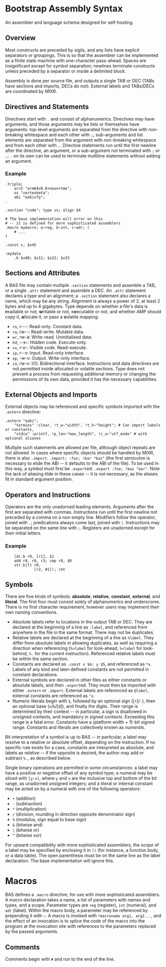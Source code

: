 # Bootstrap Assembly Syntax
An assembler and language schema designed for self-hosting.

## Overview
Most constructs are preceded by sigils, and any lists have explicit separators or groupings. This is so that the assembler can be implemented as a finite state machine with one-character pass-ahead. Spaces are insignificant except for symbol separation; newlines terminate constructs unless preceded by a separator or inside a delimited block.

Assembly is done per source file, and outputs a single TAB or DEC (TABs have sections and imports, DECs do not). External labels and TABs/DECs are coordinated by MIXR.

## Directives and Statements
Directives start with `.` and consist of alphanumerics. Directives may have arguments, and those arguments may be lists or themselves have arguments: top-level arguments are separated from the directive with non-breaking whitespace and each other with `;`; sub-arguments and list elements are separated from the argument with non-breaking whitespace and from each other with `,`. Directive statements run until the first newline after the directive, an argument, or a sub-argument not terminated with `;` or `,`; `.` on its own can be used to terminate multiline statements without adding an argument.

### Example
```
.triple;
    arch "arm64v8.6+neon+tme";
    os "vertexbeta";
    abi "eabivfp";
.

.section "code"; type vs; align $4

# The base implementation will error on this
# -- it is defined for more sophisticated assemblers
.macro mymacro; a~reg, b~int, c~adr; (
    # ...
)

.const x, $x45

:mydata
    .b $x00; $x11; $x22; $x33
```

## Sections and Attributes
A BAS file may contain multiple `.section` statements and assemble a TAB, or a single `.attr` statement and assemble a DEC. An `.attr` statement declares a type and an alignment; a `.section` statement also declares a name, which may be any string. Alignment is always a power of 2, at least 2 bytes and up to 4 gigabytes. Type depends on whether a file's data is **r**eadable or not, **w**ritable or not, e**x**ecutable or not, and whether AMP should copy it, **a**llocate it, or pass a **v**olatile mapping:
* `ro`, r---: Read-only. Constant data.
* `rw`, rw--: Read-write. Mutable data.
* `wr`, rw-a: Write-read. Uninitialised data.
* `hd`, --x-: Hidden code. Execute-only.
* `vs`, r-x-: Visible code. Read-execute.
* `ip`, r--v: Input. Read-only interface.
* `op`, -w-v: Output. Write-only interface.
* `io`, rw-v: I/O. Bidirectional interface.
Instructions and data directives are not permitted inside allocated or volatile sections. Type does not prevent a process from requesting additional memory or changing the permissions of its own data, provided it has the necessary capabilities.

## External Objects and Imports
External objects may be referenced and specific symbols imported with the `.extern` directive:
```
.extern "eabi";
    "termios" :clear, !t_w~"width", !t_h~"height"; # Can import labels or constants,
    "stdio" :printf, !p_len~"max_length", !c_w~"utf_mode" # with optional aliases
```
Multiple such statements are allowed per file, although object repeats are not allowed. In cases where specific objects should be handled by MIXR, there is also `.import`: `.import; :foo; !bar "baz"` (the first semicolon is necessary to elide the ABI -- it defaults to the ABI of the file). To be used in this way, a symbol must first be `.export`ed: `.export :foo; !baz "bar"`. Note the lack of aliasing tilde in these cases -- it is not necessary, as the aliases fit in standard argument position.

## Operators and Instructions
Operators are the only unadorned leading elements. Arguments after the first are separated with commas. Instructions run until the first newline not preceded by a comma on a non-empty line. Modifiers follow the operator, joined with `.`; predications always come last, joined with `|`. Instructions may be separated on the same line with `;`. Registers are unadorned except for their initial letters.

### Example
```
    ldr.b r0, [r1], $1
    add r0, r0, r3; cmp r0, $0
    str.b|lt r0,
             [r2, #1]!; ret
```

## Symbols
There are five kinds of symbols: **absolute**, **relative**, **constant**, **external**, and **literal**. The first four must consist solely of alphanumerics and underscores. There is no first character requirement, however users may implement their own naming conventions.
* Absolute labels refer to locations in the output TAB or DEC. They are declared at the beginning of a line as `:label`, and referenced from anywhere in the file in the same format. There may not be duplicates.
* Relative labels are declared at the beginning of a line as `%label`. They differ from absolute labels in allowing duplicates, as well as requiring a direction when referencing (`%>label` for look-ahead, `%<label` for look-behind, `%.` for the current instruction). Referenced relative labels must be within the same section.
* Constants are declared as `.const x $4; y $5`, and referenced as `*x`. Labels of any kind and later-defined constants are not permitted in constant declarations.
* External symbols are declared in other files as either constants or absolute labels, and then `.export`ed. They must then be imported with either `.extern` or `.import`. External labels are referenced as `@label`, external constants are referenced as `^x`.
* Numeric literals begin with `$`, followed by an optional sign ([`+`]/`-`), then an optional base (`x`/`b`/[`d`]), and finally the digits. Their range is determined by their context -- in particular, a sign is disallowed in unsigned contexts, and mandatory in signed contexts. Exceeding this range is a fatal error. Constants have a (platform width + 1)-bit signed range.
Constants and literals are collectively known as *numerals*.

Bit interpretation of a symbol is up to BAS -- in particular, a label may resolve to a relative or absolute offset, depending on the instruction. If no specific rule exists for a case, constants are interpreted as absolute, and labels as relative -- if the opposite is desired, the author may add or subtract `%.`, as described below.

Single binary operations are permitted in some circumstances: a label may have a positive or negative offset of any symbol type; a numeral may be sliced with `[y:x]`, where `y` and `x` are the inclusive top and bottom of the bit range, as unadorned unsigned integers; and a literal or internal constant may be acted on by a numeral with one of the following operators:
* `+` (addition)
* `-` (subtraction)
* `*` (multiplication)
* `/` (division, rounding in direction opposite denominator sign)
* `%` (modulus, sign equal to base sign)
* `&` (bitwise and)
* `|` (bitwise or)
* `^` (bitwise xor)

For upward compatibility with more sophisticated assemblers, the *scope* of a label may be specified by enclosing it in `()` (for instance, a function body, or a data table). The open parenthesis must be on the same line as the label declaration. The base implementation will ignore this.

# Macros
BAS defines a `.macro` directive, for use with more sophisticated assemblers. A macro declaration takes a name, a list of parameters with names and types, and a scope. Parameter types are `reg` (register), `int` (numeral), and `adr` (label). Within the macro body, a parameter may be referenced by prepending it with `~`. A macro is invoked with `!macroname arg1, arg2...`, and the effect of an invocation is to splice the code of the macro into the program at the invocation site with references to the parameters replaced by the passed arguments.

## Comments
Comments begin with `#` and run to the end of the line.
